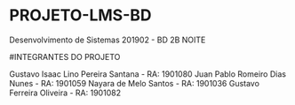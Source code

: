 # PROJETO-LMS-BD

Desenvolvimento de Sistemas
201902 - BD 2B NOITE

#INTEGRANTES DO PROJETO

Gustavo Isaac Lino Pereira Santana	- RA: 1901080
Juan Pablo Romeiro Dias Nunes		- RA: 1901059
Nayara de Melo Santos				- RA: 1901036
Gustavo Ferreira Oliveira			- RA: 1901082
